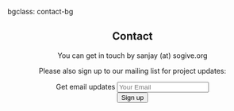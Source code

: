bgclass: contact-bg

<div class="contact-bg">
</div>

<div class="col-md-12">
	<center>
	<H2>Contact</H2>
	</center>
</div>

<div class="col-md-12">
	<div class="col-md-offset-3 col-md-6">
		<center>
		<p>
		You can get in touch by <span class='email' name='sanjay' domain='sogive.org'>sanjay (at) sogive.org</span>
		</p>
		</center>
	</div>
	<div class="col-md-offset-3 col-md-6">
		<center>
		<p>
		Please also sign up to our mailing list for project updates: 
		</p>
		</center>
		<center>
		<form id='mailing-list' action='https://profiler.good-loop.com/form/sogive.org' class='form-inline'>
			<div class='form-group'>
				<label class=''>Get email updates</label>  			
				<input class='form-control' type='email' name='email' placeholder='Your Email'>
			</div>
			<button class="btn btn-primary" type='submit'>Sign up</button>
		</form>
		</center>
	</div>
</div>        	

